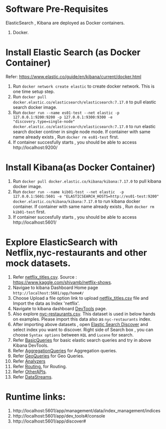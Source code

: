 # Software Pre-Requisites
ElasticSearch , Kibana are deployed as Docker containers.
1. Docker.

# Install Elastic Search (as Docker Container)
Refer: https://www.elastic.co/guide/en/kibana/current/docker.html

1. Run `docker network create elastic`  to create docker network. This is one time setup step.
2. Run `docker pull docker.elastic.co/elasticsearch/elasticsearch:7.17.0` to pull elastic search docker image.
3. Run `docker run --name es01-test --net elastic -p 127.0.0.1:9200:9200 -p 127.0.0.1:9300:9300 -e "discovery.type=single-node" docker.elastic.co/elasticsearch/elasticsearch:7.17.0`
   to run elastic search docker continer in single node mode. If container with same name already exists , Run `docker rm es01-test` first.
4. If container succesfully starts , you should be able to access http://localhost:9200/

# Install Kibana(as Docker Container)

1. Run `docker pull docker.elastic.co/kibana/kibana:7.17.0` to pull kibana docker image.
2. Run `docker run --name kib01-test --net elastic  -p 127.0.0.1:5601:5601 -e "ELASTICSEARCH_HOSTS=http://es01-test:9200" docker.elastic.co/kibana/kibana:7.17.0` to run kibana docker container. If container with same name already exists , Run `docker rm kib01-test` first.
3. If container succesfully starts , you should be able to access http://localhost:5601/


# Explore ElasticSearch with Netflix,nyc-restaurants and other mock datasets.

1. Refer [netflix_titles.csv](/sample-data/netflix_titles.csv). Source : https://www.kaggle.com/shivamb/netflix-shows.
2. Navigae to kibana Dashboard Home page `http://localhost:5601/app/home#/`
3. Choose Upload a file option link to upload [netflix_titles.csv](/sample-data/netflix_titles.csv) file and Import the data as Index 'netflix'.
3. Navigate to kibana dashboard [DevTools]((http://localhost:5601/app/dev_tools#/console)) page.
4. Also explore [nyc-restaurants.csv](/sample-data/nyc-restaurants.csv). 
   This dataset is used in below hands on examples. Please import this data also as `nyc-restaurants` index. 
5. After importing above datasets , open [Elastic Search Discover](http://localhost:5601/app/discover#) and select index you want to discover.
   Right side of Search box , you can choose `Syntax options` between `KQL` and `Lucene` for search.
6. Refer [BasicQueries](/BasicQueries.md) for basic elastic search queries and try in above Kibana DevTools.
7. Refer [AggregationQueries](/AggregationQueries.md) for Aggregation queries.
8. Refer [GeoQueries](/GeoQueries.md) for Geo Queries.
9. Refer [Analyzers](/Analyzers.md)
10. Refer [Routing.](/Routing.md) for Routing.
11. Refer [OtherAPIs](/OtherAPIs.md).
12. Refer [DataStreams](/DataStreams.md).


# Runtime links:
1. http://localhost:5601/app/management/data/index_management/indices
2. http://localhost:5601/app/dev_tools#/console
3. http://localhost:5601/app/discover#

